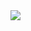 <img src="https://capsule-render.vercel.app/api?type=waving&color=auto&height=300&section=header&text=WEB%20FULL-STACK&fontSize=90&animation=fadeIn&fontAlignY=38&desc=Hello!%20I%20AM%20Tak%20WOO%20HYUN%20A%20FULL-STACK%20WEB%20DEVELOPER%20&descAlignY=51&descAlign=62"/>
<!--
**WooHyunTak/WooHyunTak** is a ✨ _special_ ✨ repository because its `README.md` (this file) appears on your GitHub profile.

Here are some ideas to get you started:

- 🔭 I’m currently working on ...
- 🌱 I’m currently learning ...
- 👯 I’m looking to collaborate on ...
- 🤔 I’m looking for help with ...
- 💬 Ask me about ...
- 📫 How to reach me: ...
- 😄 Pronouns: ...
- ⚡ Fun fact: ...
-->
![header](https://capsule-render.vercel.app/api?type=slice)
